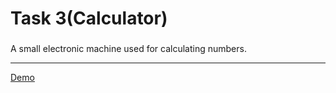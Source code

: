 # Task 3(Calculator)
###
 A small electronic machine used for calculating numbers.
***
[Demo](https://drive.google.com/file/d/1HvBxUtFUy8IKuqVyc0lKmXFVFOhkdW4Z/view)